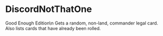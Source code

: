 # DiscordNotThatOne
Good Enough Edition\n
Gets a random, non-land, commander legal card.  Also lists cards that have already been rolled.

